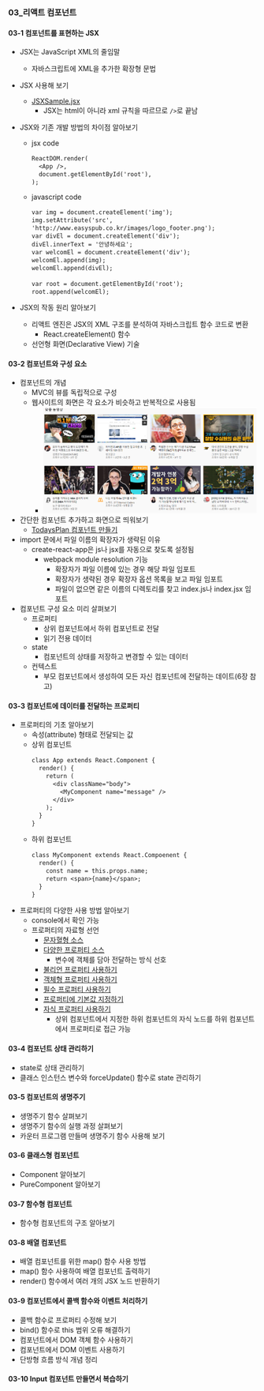 ### 03\_리액트 컴포넌트

#### 03-1 컴포넌트를 표현하는 JSX

- JSX는 JavaScript XML의 줄임말
  - 자바스크립트에 XML을 추가한 확장형 문법
- JSX 사용해 보기
  - [JSXSample.jsx](../../src/ch03/JSXSample.jsx)
    - JSX는 html이 아니라 xml 규칙을 따르므로 `/>`로 끝남
- JSX와 기존 개발 방법의 차이점 알아보기

  - jsx code

    ```
    ReactDOM.render(
      <App />,
      document.getElementById('root'),
    );
    ```

  - javascript code

    ```
    var img = document.createElement('img');
    img.setAttribute('src', 'http://www.easyspub.co.kr/images/logo_footer.png');
    var divEl = document.createElement('div');
    divEl.innerText = '안녕하세요';
    var welcomEl = document.createElement('div');
    welcomEl.append(img);
    welcomEl.append(divEl);

    var root = document.getElementById('root');
    root.append(welcomEl);
    ```

- JSX의 작동 원리 알아보기
  - 리액트 엔진은 JSX의 XML 구조를 분석하여 자바스크립트 함수 코드로 변환
    - React.createElement() 함수
  - 선언형 화면(Declarative View) 기술

#### 03-2 컴포넌트와 구성 요소

- 컴포넌트의 개념
  - MVC의 뷰를 독립적으로 구성
  - 웹사이트의 화면은 각 요소가 비슷하고 반복적으로 사용됨
    - ![component](./images/component.png)
- 간단한 컴포넌트 추가하고 화면으로 띄워보기
  - [TodaysPlan 컴포넌트 만들기](../../src/ch03/TodaysPlan.jsx)
- import 문에서 파일 이름의 확장자가 생략된 이유
  - create-react-app은 js나 jsx를 자동으로 찾도록 설정됨
    - webpack module resolution 기능
      - 확장자가 파일 이름에 있는 경우 해당 파일 임포트
      - 확장자가 생략된 경우 확장자 옵션 목록을 보고 파일 임포트
      - 파일이 없으면 같은 이름의 디렉토리를 찾고 index.js나 index.jsx 임포트
- 컴포넌트 구성 요소 미리 살펴보기
  - 프로퍼티
    - 상위 컴포넌트에서 하위 컴포넌트로 전달
    - 읽기 전용 데이터
  - state
    - 컴포넌트의 상태를 저장하고 변경할 수 있는 데이터
  - 컨텍스트
    - 부모 컴포넌트에서 생성하여 모든 자신 컴포넌트에 전달하는 데이트(6장 참고)

#### 03-3 컴포넌트에 데이터를 전달하는 프로퍼티

- 프로퍼티의 기초 알아보기
  - 속성(attribute) 형태로 전달되는 값
  - 상위 컴포넌트
    ```
    class App extends React.Component {
      render() {
        return (
          <div className="body">
            <MyComponent name="message" />
          </div>
        );
      }
    }
    ```
  - 하위 컴포넌트
    ```
    class MyComponent extends React.Compoenent {
      render() {
        const name = this.props.name;
        return <span>{name}</span>;
      }
    }
    ```
- 프로퍼티의 다양한 사용 방법 알아보기
  - console에서 확인 가능
  - 프로퍼티의 자료형 선언
    - [문자혈형 소스](../../src/ch03/PropsComponentApp.jsx)
    - [다양한 프로퍼티 소스](../../src/ch03/ChildComponentApp.jsx)
      - 변수에 객체를 담아 전달하는 방식 선호
    - [불리언 프로퍼티 사용하기](../../src/ch03/BooleanComponentApp.jsx)
    - [객체형 프로퍼티 사용하기](../../src/ch03/ObjectComponentApp.jsx)
    - [필수 프로퍼티 사용하기](../../src/ch03/RequiredComponentApp.jsx)
    - [프로퍼티에 기본값 지정하기](../../src/ch03/DefaultPropsComponentApp.jsx)
    - [자식 프로퍼티 사용하기](../../src/ch03/ChildPropertyApp.jsx)
      - 상위 컴포넌트에서 지정한 하위 컴포넌트의 자식 노드를 하위 컴포넌트에서 프로퍼티로 접근 가능

#### 03-4 컴포넌트 상태 관리하기

- state로 상태 관리하기
- 클래스 인스턴스 변수와 forceUpdate() 함수로 state 관리하기

#### 03-5 컴포넌트의 생명주기

- 생명주기 함수 살펴보기
- 생명주기 함수의 실행 과정 살펴보기
- 카운터 프로그램 만들며 생명주기 함수 사용해 보기

#### 03-6 클래스형 컴포넌트

- Component 알아보기
- PureComponent 알아보기

#### 03-7 함수형 컴포넌트

- 함수형 컴포넌트의 구조 알아보기

#### 03-8 배열 컴포넌트

- 배열 컴포넌트를 위한 map() 함수 사용 방법
- map() 함수 사용하여 배열 컴포넌트 출력하기
- render() 함수에서 여러 개의 JSX 노드 반환하기

#### 03-9 컴포넌트에서 콜백 함수와 이벤트 처리하기

- 콜백 함수로 프로퍼티 수정해 보기
- bind() 함수로 this 범위 오류 해결하기
- 컴포넌트에서 DOM 객체 함수 사용하기
- 컴포넌트에서 DOM 이벤트 사용하기
- 단방형 흐름 방식 개념 정리

#### 03-10 Input 컴포넌트 만들면서 복습하기
